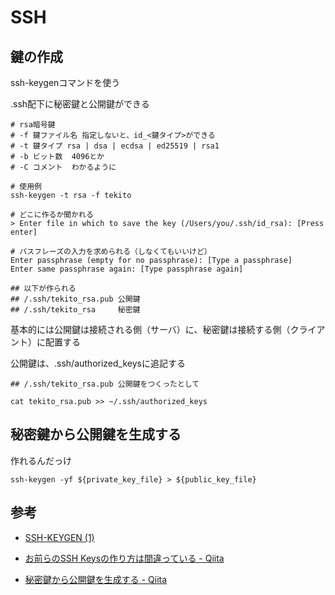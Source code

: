 # SSH

## 鍵の作成

ssh-keygenコマンドを使う

.ssh配下に秘密鍵と公開鍵ができる

    # rsa暗号鍵
    # -f 鍵ファイル名 指定しないと、id_<鍵タイプ>ができる
    # -t 鍵タイプ rsa | dsa | ecdsa | ed25519 | rsa1
    # -b ビット数  4096とか
    # -C コメント  わかるように
    
    # 使用例
    ssh-keygen -t rsa -f tekito
    
    # どこに作るか聞かれる
    > Enter file in which to save the key (/Users/you/.ssh/id_rsa): [Press enter]
    
    # パスフレーズの入力を求められる（しなくてもいいけど）
    Enter passphrase (empty for no passphrase): [Type a passphrase]
    Enter same passphrase again: [Type passphrase again]
    
    ## 以下が作られる
    ## /.ssh/tekito_rsa.pub 公開鍵
    ## /.ssh/tekito_rsa     秘密鍵

基本的には公開鍵は接続される側（サーバ）に、秘密鍵は接続する側（クライアント）に配置する

公開鍵は、.ssh/authorized_keysに追記する

    ## /.ssh/tekito_rsa.pub 公開鍵をつくったとして
    
    cat tekito_rsa.pub >> ~/.ssh/authorized_keys

## 秘密鍵から公開鍵を生成する

作れるんだっけ

    ssh-keygen -yf ${private_key_file} > ${public_key_file}

## 参考

- [SSH-KEYGEN (1)](https://euske.github.io/openssh-jman/ssh-keygen.html)

- [お前らのSSH Keysの作り方は間違っている - Qiita](https://qiita.com/suthio/items/2760e4cff0e185fe2db9)

- [秘密鍵から公開鍵を生成する - Qiita](https://qiita.com/hnakamur/items/94a3a1d8862941a13d4f)